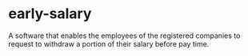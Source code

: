 # early-salary
A software that enables the employees of the registered companies to request to withdraw a portion of their salary before pay time.
